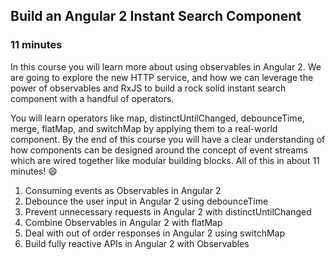 
## Build an Angular 2 Instant Search Component
### 11 minutes
In this course you will learn more about using observables in Angular 2. We are going to explore the new HTTP service, and how we can leverage the power of observables and RxJS to build a rock solid instant search component with a handful of operators.

You will learn operators like map, distinctUntilChanged, debounceTime, merge, flatMap, and switchMap by applying them to a real-world component. By the end of this course you will have a clear understanding of how components can be designed around the concept of event streams which are wired together like modular building blocks.
All of this in about 11 minutes! 😄

1. Consuming events as Observables in Angular 2
2. Debounce the user input in Angular 2 using debounceTime
3. Prevent unnecessary requests in Angular 2 with distinctUntilChanged
4. Combine Observables in Angular 2 with flatMap
5. Deal with out of order responses in Angular 2 using switchMap
6. Build fully reactive APIs in Angular 2 with Observables
